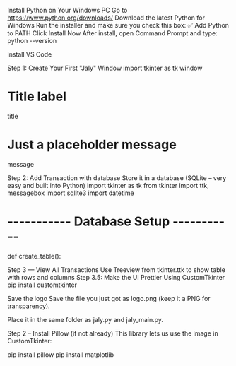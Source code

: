 Install Python on Your Windows PC Go to https://www.python.org/downloads/
Download the latest Python for Windows
Run the installer and make sure you check this box: ✅ Add Python to PATH
Click Install Now
After install, open Command Prompt and type:
python --version

install VS Code

Step 1: Create Your First "Jaly" Window
import tkinter as tk
window
# Title label
title 
# Just a placeholder message
message

Step 2: Add Transaction with database
Store it in a database (SQLite – very easy and built into Python)
import tkinter as tk
from tkinter import ttk, messagebox
import sqlite3
import datetime
# ----------- Database Setup -----------
def create_table():

Step 3 — View All Transactions
Use Treeview from tkinter.ttk to show table with rows and columns
 Step 3.5: Make the UI Prettier Using CustomTkinter
pip install customtkinter


Save the logo
Save the file you just got as logo.png (keep it a PNG for transparency).

Place it in the same folder as jaly.py and jaly_main.py.

Step 2 – Install Pillow (if not already)
This library lets us use the image in CustomTkinter:


pip install pillow
pip install matplotlib
